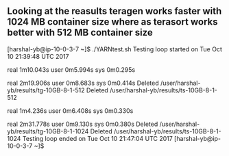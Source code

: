 ## Looking at the reasults teragen works faster with 1024 MB container size where as terasort works better with 512 MB container size
[harshal-yb@ip-10-0-3-7 ~]$ ./YARNtest.sh 
Testing loop started on Tue Oct 10 21:39:48 UTC 2017

real	1m10.043s
user	0m5.994s
sys	0m0.295s

real	2m19.906s
user	0m8.683s
sys	0m0.414s
Deleted /user/harshal-yb/results/tg-10GB-8-1-512
Deleted /user/harshal-yb/results/ts-10GB-8-1-512

real	1m4.236s
user	0m6.408s
sys	0m0.330s

real	2m31.778s
user	0m9.130s
sys	0m0.380s
Deleted /user/harshal-yb/results/tg-10GB-8-1-1024
Deleted /user/harshal-yb/results/ts-10GB-8-1-1024
Testing loop ended on Tue Oct 10 21:47:04 UTC 2017
[harshal-yb@ip-10-0-3-7 ~]$ 


